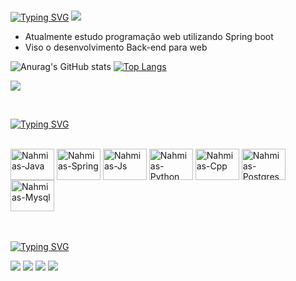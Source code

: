 <br>

[![Typing SVG](https://readme-typing-svg.herokuapp.com/?font=Bebas+Neue&color=black&size=30&left=true&width=1000&lines=Olá!+Sou+o+João+Nahmias;Bem+Vindo+:%29)](https://git.io/typing-svg)
<a href="https://www.youtube.com/watch?v=ZzDDmi7JhEo"><img src="https://user-images.githubusercontent.com/73097560/115834477-dbab4500-a447-11eb-908a-139a6edaec5c.gif"></a>
<br>

- Atualmente estudo programação web utilizando Spring boot
- Viso o desenvolvimento Back-end para web

![Anurag's GitHub stats](https://github-readme-stats.vercel.app/api?username=joaonahmias&show_icons=true&theme=tokyonight)
[![Top Langs](https://github-readme-stats.vercel.app/api/top-langs/?username=joaonahmias&layout=compact&theme=tokyonight&hide_progress=true)](https://github.com/joaonahmias/github-readme-stats)

<a href="https://www.youtube.com/watch?v=ZzDDmi7JhEo"><img src="https://user-images.githubusercontent.com/73097560/115834477-dbab4500-a447-11eb-908a-139a6edaec5c.gif"></a>

<br>

[![Typing SVG](https://readme-typing-svg.herokuapp.com?font=Dancing+Script&pause=1000&color=black=true&multiline=true&repeat=false&width=435&lines=Habilidades%3A)](https://git.io/typing-svg)

<div style="display: inline_block"><br>
  <img align="center" alt="Nahmias-Java" height="50" width="70" src="https://cdn.jsdelivr.net/gh/devicons/devicon/icons/java/java-original.svg">
  <img align="center" alt="Nahmias-Spring" height="50" width="70" src="https://cdn.jsdelivr.net/gh/devicons/devicon/icons/spring/spring-original.svg">
  <img align="center" alt="Nahmias-Js" height="50" width="70" src="https://cdn.jsdelivr.net/gh/devicons/devicon/icons/javascript/javascript-original.svg">
  <img align="center" alt="Nahmias-Python" height="50" width="70" src="https://cdn.jsdelivr.net/gh/devicons/devicon/icons/python/python-original.svg">
  <img align="center" alt="Nahmias-Cpp" height="50" width="70" src="https://cdn.jsdelivr.net/gh/devicons/devicon/icons/cplusplus/cplusplus-original.svg">
  <img align="center" alt="Nahmias-Postgres" height="50" width="70" src="https://cdn.jsdelivr.net/gh/devicons/devicon/icons/postgresql/postgresql-original.svg">
  <img align="center" alt="Nahmias-Mysql" height="50" width="70" src="https://cdn.jsdelivr.net/gh/devicons/devicon/icons/mysql/mysql-original-wordmark.svg">
</div>

<br>

<br>

[![Typing SVG](https://readme-typing-svg.herokuapp.com?font=Dancing+Script&pause=1000&color=black=true&multiline=true&repeat=false&width=435&lines=Redes+Sociais%3A)](https://git.io/typing-svg)

<div>
  <a href="https://instagram.com/joaonahmias" target="_blank"><img src="https://img.shields.io/badge/-Instagram-%23E4405F?style=for-the-badge&logo=instagram&logoColor=white" target="_blank"></a>
 <a href="" target="_blank"><img src="https://img.shields.io/badge/Discord-7289DA?style=for-the-badge&logo=discord&logoColor=white" target="_blank"></a> 
  <a href = "mailto:joaovictornahmias@gmail.com"><img src="https://img.shields.io/badge/-Gmail-%23333?style=for-the-badge&logo=gmail&logoColor=white" target="_blank"></a>
  <a href="https://www.linkedin.com/in/joaonahmias-6882b1233" target="_blank"><img src="https://img.shields.io/badge/-LinkedIn-%230077B5?style=for-the-badge&logo=linkedin&logoColor=white" target="_blank"></a> 
 </div>
 
 <br>

